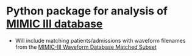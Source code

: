 # Python package for analysis of [MIMIC III database](https://mimic.physionet.org/)
* Will include matching patients/admissions with waveform filenames from the [MIMIC-III Waveform Database Matched Subset](https://physionet.org/physiobank/database/mimic3wdb/matched/)
